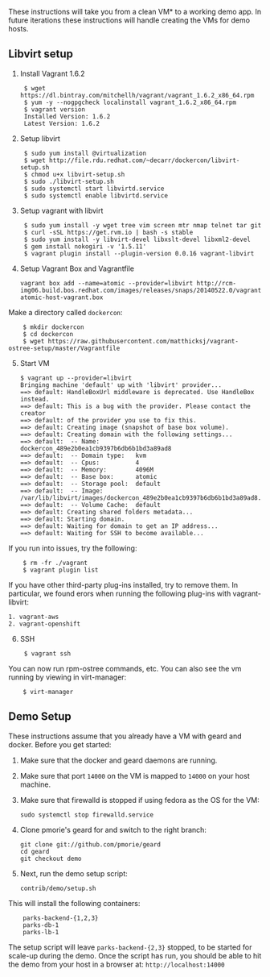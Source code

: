 These instructions will take you from a clean VM* to a working demo app.  In future iterations these instructions will handle creating the VMs for demo hosts.

Libvirt setup
-------------

1. Install Vagrant 1.6.2

        $ wget https://dl.bintray.com/mitchellh/vagrant/vagrant_1.6.2_x86_64.rpm
        $ yum -y --nogpgcheck localinstall vagrant_1.6.2_x86_64.rpm
        $ vagrant version
        Installed Version: 1.6.2
        Latest Version: 1.6.2

1. Setup libvirt 

        $ sudo yum install @virtualization
        $ wget http://file.rdu.redhat.com/~decarr/dockercon/libvirt-setup.sh
        $ chmod u+x libvirt-setup.sh
        $ sudo ./libvirt-setup.sh
        $ sudo systemctl start libvirtd.service
        $ sudo systemctl enable libvirtd.service

1. Setup vagrant with libvirt

        $ sudo yum install -y wget tree vim screen mtr nmap telnet tar git
        $ curl -sSL https://get.rvm.io | bash -s stable
        $ sudo yum install -y libvirt-devel libxslt-devel libxml2-devel
        $ gem install nokogiri -v '1.5.11'
        $ vagrant plugin install --plugin-version 0.0.16 vagrant-libvirt

1.  Setup Vagrant Box and Vagrantfile

        vagrant box add --name=atomic --provider=libvirt http://rcm-img06.build.bos.redhat.com/images/releases/snaps/20140522.0/vagrant/rhel-atomic-host-vagrant.box

Make a directory called `dockercon`:

        $ mkdir dockercon
        $ cd dockercon
        $ wget https://raw.githubusercontent.com/matthicksj/vagrant-ostree-setup/master/Vagrantfile

5.  Start VM

        $ vagrant up --provider=libvirt
        Bringing machine 'default' up with 'libvirt' provider...
        ==> default: HandleBoxUrl middleware is deprecated. Use HandleBox instead.
        ==> default: This is a bug with the provider. Please contact the creator
        ==> default: of the provider you use to fix this.
        ==> default: Creating image (snapshot of base box volume).
        ==> default: Creating domain with the following settings...
        ==> default:  -- Name:          dockercon_489e2b0ea1cb9397b6db6b1bd3a89ad8
        ==> default:  -- Domain type:   kvm
        ==> default:  -- Cpus:          4
        ==> default:  -- Memory:        4096M
        ==> default:  -- Base box:      atomic
        ==> default:  -- Storage pool:  default
        ==> default:  -- Image:         /var/lib/libvirt/images/dockercon_489e2b0ea1cb9397b6db6b1bd3a89ad8.img
        ==> default:  -- Volume Cache:  default
        ==> default: Creating shared folders metadata...
        ==> default: Starting domain.
        ==> default: Waiting for domain to get an IP address...
        ==> default: Waiting for SSH to become available...

If you run into issues, try the following:

        $ rm -fr ./vagrant
        $ vagrant plugin list

If you have other third-party plug-ins installed, try to remove them.  In particular, we found erors when running the following plug-ins with vagrant-libvirt:

    1. vagrant-aws
    2. vagrant-openshift

6. SSH

        $ vagrant ssh

You can now run rpm-ostree commands, etc.  You can also see the vm running by viewing in virt-manager:

        $ virt-manager

Demo Setup
----------

These instructions assume that you already have a VM with geard and docker.  Before you get started:

1.  Make sure that the docker and geard daemons are running.
1.  Make sure that port `14000` on the VM is mapped to `14000` on your host machine.
1.  Make sure that firewalld is stopped if using fedora as the OS for the VM:

        sudo systemctl stop firewalld.service

1.  Clone pmorie's geard for and switch to the right branch:

        git clone git://github.com/pmorie/geard
        cd geard
        git checkout demo

1.  Next, run the demo setup script:

        contrib/demo/setup.sh

This will install the following containers:

        parks-backend-{1,2,3}
        parks-db-1
        parks-lb-1

The setup script will leave `parks-backend-{2,3}` stopped, to be started for scale-up during the demo.  Once the script has run, you should be able to hit the demo from your host in a browser at: `http://localhost:14000`
